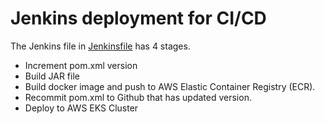 # Jenkins deployment for CI/CD

The Jenkins file in [Jenkinsfile](/Jenkinsfile) has 4 stages.

- Increment pom.xml version 
- Build JAR file
- Build docker image and push to AWS Elastic Container Registry (ECR).
- Recommit pom.xml to Github that has updated version.
- Deploy to AWS EKS Cluster
